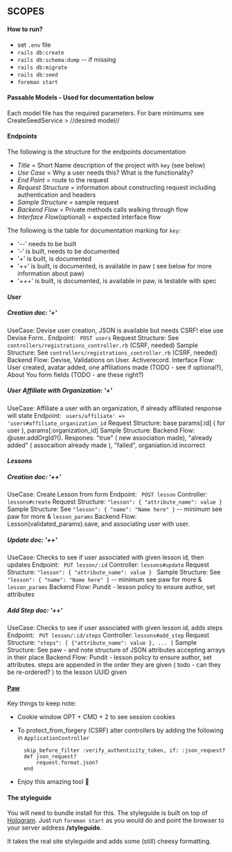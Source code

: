 ## SCOPES

#### How to run?

* set `.env` file
* `rails db:create`
* `rails db:schema:dump` -- if missing
* `rails db:migrate`
* `rails db:seed`
* `foreman start`

#### Passable Models - Used for documentation below
Each model file has the required parameters. For bare minimums see CreateSeedService > //desired model//



#### Endpoints
The following is the structure for the endpoints documentation

* *Title* = Short Name description of the project with `key` (see below)
* *Use Case* = Why a user needs this? What is the functionality?
* *End Point* = route to the request
* *Request Structure* = information about constructing request including authentication and headers
* *Sample Structure* = sample request
* *Backend Flow* = Private methods calls walking through flow
* *Interface Flow*(optional) = expected interface flow


The following is the table for documentation marking for `key`:
* '--' needs to be built
* '-' is built, needs to be documented
* '+' is built, is documented
* '++' is built, is documented, is available in paw ( see below for more information about paw)
* '+++' is built, is documented, is available in paw, is testable with spec



#### _User_
##### Creation doc: '+'
UseCase: Devise user creation, JSON is available but needs CSRF! else use Devise Form..
Endpoint: `` POST users``
Request Structure: See ``controllers/registrations_controller.rb`` (CSRF, needed)
Sample Structure: See ``controllers/registrations_controller.rb`` (CSRF, needed)
Backend Flow: Devise, Validations on User. Activerecord.
Interface Flow: User created, avatar added, one affiliations made (TODO - see if optional?), About You form fields (TODO - are these right?)


##### User Affiliate with Organization: '+'
UseCase: Affiliate a user with an organization, if already affiliated response will state
Endpoint: `` users/affiliate' => 'users#affiliate_organization_id``
Request Structure: base params[:id] ( for user ), params[:organization_id]
Sample Structure:
Backend Flow: @user.addOrgId?().
Respones: "true" ( new association made), "already added" ( assocaition already made ), "failed", organiation.id incorrect











#### _Lessons_

##### Creation doc: '++'
UseCase: Create Lesson from form 
Endpoint: `` POST lesson``
Controller: ``lessons#create``
Request Structure: `` "lesson": { "attribute_name": value }  ``
Sample Structure: See `` "lesson": { "name": "Name here" } `` -- minimum  see paw for more & ``lesson_params``
Backend Flow: Lesson(validated_params).save, and associating user with user.

##### Update doc: '++'
UseCase: Checks to see if user associated with given lesson id, then updates
Endpoint: `` PUT lesson/:id``
Controller: ``lessons#update``
Request Structure: `` "lesson": { "attribute_name": value }  `` 
Sample Structure: See `` "lesson": { "name": "Name here" } `` -- minimum  see paw for more & ``lesson_params``
Backend Flow: Pundit - lesson policy to ensure author, set attributes

##### Add Step doc: '++'
UseCase: Checks to see if user associated with given lesson id, adds steps
Endpoint: `` PUT lesson/:id/steps``
Controller: ``lessons#add_step``
Request Structure: `` "steps": [ {"attribute_name": value }, ... ] `` 
Sample Structure: See paw - and note structure of JSON attributes accepting arrays in their place
Backend Flow: Pundit - lesson policy to ensure author, set attributes. steps are appended in the order they are given ( todo - can they be re-ordered? ) to the lesson UUID given



#### [Paw](https://paw.cloud/)
Key things to keep note:
* Cookie window OPT + CMD + 2 to see session cookies
* To protect_from_forgery (CSRF) alter controllers by adding the following in ``ApplicationController``                               
        
        skip_before_filter :verify_authenticity_token, if: :json_request?
        def json_request?
            request.format.json?
        end
        
* Enjoy this amazing tool 🙂


#### The styleguide

You will need to bundle install for this. The styleguide is built on top of [Hologram](https://github.com/trulia/hologram). Just run `foreman start` as you would do and point the browser to your server address **/styleguide**.

It takes the real site styleguide and adds some (still) cheesy formatting.